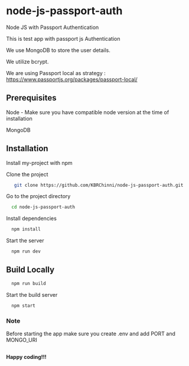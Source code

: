 # node-js-passport-auth

Node JS with Passport Authentication

This is test app with passport js Authentication

We use MongoDB to store the user details.

We utilize bcrypt.

We are using Passport local as strategy : https://www.passportjs.org/packages/passport-local/

## Prerequisites

Node - Make sure you have compatible node version at the time of installation

MongoDB

## Installation

Install my-project with npm

Clone the project

```bash
   git clone https://github.com/KBRChinni/node-js-passport-auth.git
```

Go to the project directory

```bash
  cd node-js-passport-auth
```

Install dependencies

```bash
  npm install
```

Start the server

```bash
  npm run dev
```

## Build Locally

```bash
  npm run build
```

Start the build server

```bash
  npm start
```

### Note

Before starting the app make sure you create .env and add PORT and MONGO_URI

##

**Happy coding!!!**
